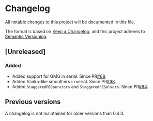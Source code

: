 # Changelog

All notable changes to this project will be documented in this file.

The format is based on [Keep a Changelog](https://keepachangelog.com/en/1.0.0/),
and this project adheres to [Semantic Versioning](https://semver.org/spec/v2.0.0.html).

## [Unreleased]

### Added

- Added support for GMG in serial. Since PR[#68](https://github.com/gridap/GridapSolvers.jl/pull/68).
- Added Vanka-like smoothers in serial. Since PR[#68](https://github.com/gridap/GridapSolvers.jl/pull/68).
- Added `StaggeredFEOperators` and `StaggeredFESolvers`. Since PR[#84](https://github.com/gridap/GridapSolvers.jl/pull/84).

## Previous versions

A changelog is not maintained for older versions than 0.4.0.
